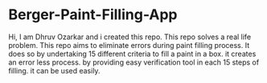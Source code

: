 # Berger-Paint-Filling-App
Hi, I am Dhruv Ozarkar and i created this repo. This repo solves a real life problem. This repo aims to eliminate errors during paint filling process. It does so by undertaking 15 different criteria to fill a paint in a box. it creates an error less process. by providing easy verification tool in each 15 steps of filling. it can be used easily.
